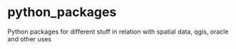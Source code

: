 # python_packages
Python packages  for different stuff in relation with spatial data, qgis, oracle and other uses
